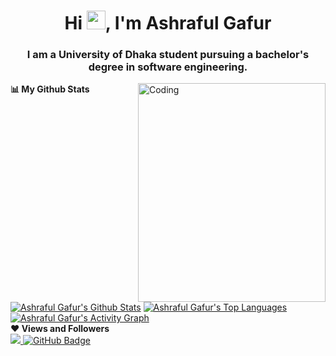 
<h1 align="center">Hi <img src="https://raw.githubusercontent.com/MartinHeinz/MartinHeinz/master/wave.gif" width="30px">, I'm Ashraful Gafur</h1>
<h3 align="center">I am a University of Dhaka student pursuing a bachelor's degree in software engineering.</h3>
<img align="right" alt="Coding" width="300" height="350" src="https://cdn.dribbble.com/users/1027121/screenshots/10752712/media/3c24efe9c82fe1c8bcf3d93fa4893341.gif">
 <span class="text-h5"><b>📊 My Github Stats </b> </span>
<a href="https://github.com/Ashrafulgafurtantan/github-readme-stats"><img alt="Ashraful Gafur's Github Stats" src="https://github-readme-stats.vercel.app/api?username=Ashrafulgafurtantan&show_icons=true&count_private=true&theme=react&hide_border=true&bg_color=0D1117" /></a>
  <a href="https://github.com/Ashrafulgafurtantan/github-readme-stats"><img alt="Ashraful Gafur's Top Languages" src="https://github-readme-stats.vercel.app/api/top-langs/?username=Ashrafulgafurtantan&langs_count=8&count_private=true&layout=compact&theme=react&hide_border=true&bg_color=0D1117" /></a>

<br/>
<a href="https://github.com/Ashrafulgafurtantan/github-readme-activity-graph"><img alt="Ashraful Gafur's Activity Graph" src="https://activity-graph.herokuapp.com/graph?username=Ashrafulgafurtantan&bg_color=0D1117&color=5BCDEC&line=5BCDEC&point=FFFFFF&hide_border=true" /></a>

<br/>
<span class="text-h5"><b>❤  Views and Followers </b></span>
<br/>
<a href="https://github.com/Meghna-DAS/github-profile-views-counter">
    <img src="https://komarev.com/ghpvc/?username=Ashrafulgafurtantan">
</a>
<a href="https://github.com/Ashrafulgafurtantan?tab=followers"><img src="https://img.shields.io/github/followers/Ashrafulgafurtantan?label=Followers&style=social" alt="GitHub Badge"></a>


